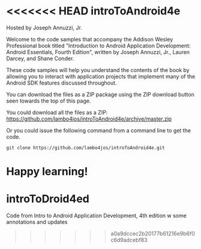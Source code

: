 <<<<<<< HEAD
introToAndroid4e
================

Hosted by Joseph Annuzzi, Jr.

Welcome to the code samples that accompany the Addison Wesley Professional book titled "Introduction to Android Application Development: Android Essentials, Fourth Edition", written by Joseph Annuzzi, Jr., Lauren Darcey, and Shane Conder.

These code samples will help you understand the contents of the book by allowing you to interact with application projects that implement many of the Android SDK features discussed throughout.

You can download the files as a ZIP package using the ZIP download button seen towards the top of this page.

You could download all the files as a ZIP: https://github.com/lambo4jos/introToAndroid4e/archive/master.zip

Or you could issue the following command from a command line to get the code.

`git clone https://github.com/lambo4jos/introToAndroid4e.git`

Happy learning!
=======
introToDroid4ed
===============

Code from Intro to Android Application Development, 4th edition w some annotations and updates
>>>>>>> a0a9dccec2b20177b61216e9b6f0c6d9adcebf83
